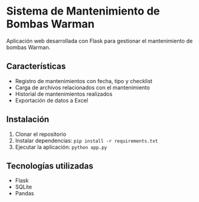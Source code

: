 # Sistema de Mantenimiento de Bombas Warman

Aplicación web desarrollada con Flask para gestionar el mantenimiento de bombas Warman.

## Características

- Registro de mantenimientos con fecha, tipo y checklist
- Carga de archivos relacionados con el mantenimiento
- Historial de mantenimientos realizados
- Exportación de datos a Excel

## Instalación

1. Clonar el repositorio
2. Instalar dependencias: `pip install -r requirements.txt`
3. Ejecutar la aplicación: `python app.py`

## Tecnologías utilizadas

- Flask
- SQLite
- Pandas